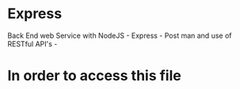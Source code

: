 # Express

Back End web Service with NodeJS - Express - Post man and use of RESTful API's - <H1>

In order to access this file